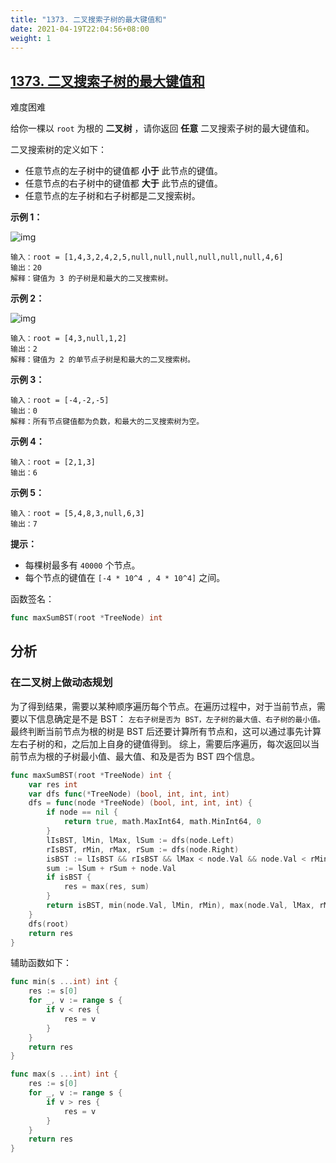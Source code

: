 ```yaml
---
title: "1373. 二叉搜索子树的最大键值和"
date: 2021-04-19T22:04:56+08:00
weight: 1
---
```


## [1373. 二叉搜索子树的最大键值和](https://leetcode-cn.com/problems/maximum-sum-bst-in-binary-tree/)

难度困难

给你一棵以 `root` 为根的 **二叉树** ，请你返回 **任意** 二叉搜索子树的最大键值和。

二叉搜索树的定义如下：

- 任意节点的左子树中的键值都 **小于** 此节点的键值。
- 任意节点的右子树中的键值都 **大于** 此节点的键值。
- 任意节点的左子树和右子树都是二叉搜索树。

 

**示例 1：**

![img](https://assets.leetcode-cn.com/aliyun-lc-upload/uploads/2020/03/07/sample_1_1709.png)

```
输入：root = [1,4,3,2,4,2,5,null,null,null,null,null,null,4,6]
输出：20
解释：键值为 3 的子树是和最大的二叉搜索树。
```

**示例 2：**

![img](https://assets.leetcode-cn.com/aliyun-lc-upload/uploads/2020/03/07/sample_2_1709.png)

```
输入：root = [4,3,null,1,2]
输出：2
解释：键值为 2 的单节点子树是和最大的二叉搜索树。
```

**示例 3：**

```
输入：root = [-4,-2,-5]
输出：0
解释：所有节点键值都为负数，和最大的二叉搜索树为空。
```

**示例 4：**

```
输入：root = [2,1,3]
输出：6
```

**示例 5：**

```
输入：root = [5,4,8,3,null,6,3]
输出：7
```

 

**提示：**

- 每棵树最多有 `40000` 个节点。
- 每个节点的键值在 `[-4 * 10^4 , 4 * 10^4]` 之间。

函数签名：
```go
func maxSumBST(root *TreeNode) int
```
## 分析

### 在二叉树上做动态规划

为了得到结果，需要以某种顺序遍历每个节点。在遍历过程中，对于当前节点，需要以下信息确定是不是 BST：
`左右子树是否为 BST，左子树的最大值、右子树的最小值。`
最终判断当前节点为根的树是 BST 后还要计算所有节点和，这可以通过事先计算左右子树的和，之后加上自身的键值得到。
综上，需要后序遍历，每次返回以当前节点为根的子树最小值、最大值、和及是否为 BST 四个信息。

```go
func maxSumBST(root *TreeNode) int {
	var res int
	var dfs func(*TreeNode) (bool, int, int, int)
	dfs = func(node *TreeNode) (bool, int, int, int) {
		if node == nil {
			return true, math.MaxInt64, math.MinInt64, 0
		}
		lIsBST, lMin, lMax, lSum := dfs(node.Left)
		rIsBST, rMin, rMax, rSum := dfs(node.Right)
		isBST := lIsBST && rIsBST && lMax < node.Val && node.Val < rMin
		sum := lSum + rSum + node.Val
		if isBST {
			res = max(res, sum)
		}
		return isBST, min(node.Val, lMin, rMin), max(node.Val, lMax, rMax), sum
	}
	dfs(root)
	return res
}
```
辅助函数如下：
```go
func min(s ...int) int {
	res := s[0]
	for _, v := range s {
		if v < res {
			res = v
		}
	}
	return res
}

func max(s ...int) int {
	res := s[0]
	for _, v := range s {
		if v > res {
			res = v
		}
	}
	return res
}
```
